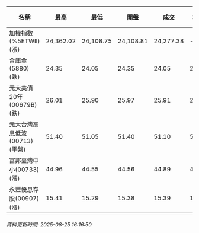 | 名稱 | 最高 | 最低 | 開盤 | 成交 | 均價 | 成交金額(億) | 昨收 | 漲跌幅 | 漲跌 | 總量 | 昨量 | 振幅 |
| -------- | -------- | -------- | -------- |-------- | -------- | -------- |-------- |-------- |-------- | -------- | -------- |-------- |
|加權指數(%5ETWII) (漲)|24,362.02|24,108.75|24,108.81|24,277.38|-|4,185.92|23,764.47|2.16%|512.91|7,146,945|0|1.07%|
|合庫金(5880) (跌)|24.35|24.05|24.35|24.05|24.10|2.86|24.15|0.41%|0.10|11,884|12,098|1.24%|
|元大美債20年(00679B) (跌)|26.01|25.90|25.97|25.91|25.95|10.25|25.96|0.19%|0.05|39,511|46,674|0.42%|
|元大台灣高息低波(00713) (平盤)|51.40|51.05|51.40|51.10|51.17|3.17|51.10|0.00%|0.00|6,193|4,755|0.68%|
|富邦臺灣中小(00733) (漲)|44.96|44.55|44.56|44.89|44.79|0.518|43.47|3.27%|1.42|1,156|731|0.94%|
|永豐優息存股(00907) (漲)|15.41|15.29|15.38|15.39|15.36|0.186|15.28|0.72%|0.11|1,208|645|0.79%|
###### 資料更新時間: 2025-08-25 16:16:50